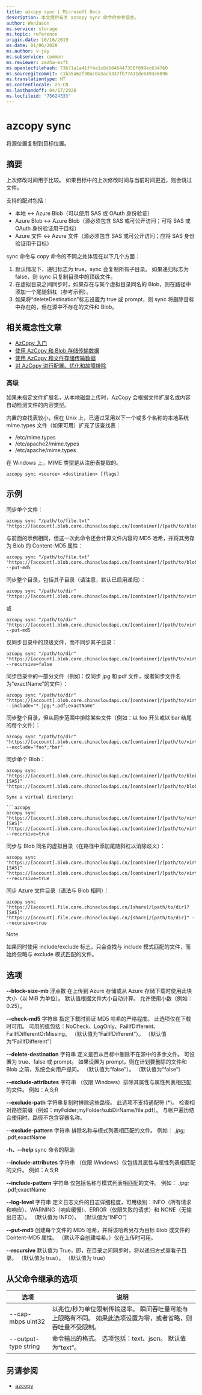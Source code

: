 ```yaml
---
title: azcopy sync | Microsoft Docs
description: 本文提供有关 azcopy sync 命令的参考信息。
author: WenJason
ms.service: storage
ms.topic: reference
origin.date: 10/16/2019
ms.date: 01/06/2020
ms.author: v-jay
ms.subservice: common
ms.reviewer: zezha-msft
ms.openlocfilehash: 73b71a1a41ff4a1c8d6846447350f899ec634760
ms.sourcegitcommit: c1ba5a62f30ac0a3acb337fb77431de6493e6096
ms.translationtype: HT
ms.contentlocale: zh-CN
ms.lasthandoff: 04/17/2020
ms.locfileid: "75624333"
---
```

# <a name="azcopy-sync"></a>azcopy sync

将源位置复制到目标位置。

## <a name="synopsis"></a>摘要

上次修改时间用于比较。 如果目标中的上次修改时间与当前时间更近，则会跳过文件。

支持的配对包括：

- 本地 <-> Azure Blob（可以使用 SAS 或 OAuth 身份验证）
- Azure Blob <-> Azure Blob（源必须包含 SAS 或可公开访问；可将 SAS 或 OAuth 身份验证用于目标）
- Azure 文件 <-> Azure 文件（源必须包含 SAS 或可公开访问；应将 SAS 身份验证用于目标）

sync 命令与 copy 命令的不同之处体现在以下几个方面：

1. 默认情况下，递归标志为 true，sync 会复制所有子目录。 如果递归标志为 false，则 sync 只复制目录中的顶级文件。
2. 在虚拟目录之间同步时，如果存在与某个虚拟目录同名的 Blob，则在路径中添加一个尾随斜杠（参考示例）。
3. 如果将“deleteDestination”标志设置为 true 或 prompt，则 sync 将删除目标中存在的，但在源中不存在的文件和 Blob。

## <a name="related-conceptual-articles"></a>相关概念性文章

- [AzCopy 入门](storage-use-azcopy-v10.md)
- [使用 AzCopy 和 Blob 存储传输数据](storage-use-azcopy-blobs.md)
- [使用 AzCopy 和文件存储传输数据](storage-use-azcopy-files.md)
- [对 AzCopy 进行配置、优化和故障排除](storage-use-azcopy-configure.md)

### <a name="advanced"></a>高级

如果未指定文件扩展名，从本地磁盘上传时，AzCopy 会根据文件扩展名或内容自动检测文件的内容类型。

内置的查找表较小，但在 Unix 上，已通过采用以下一个或多个名称的本地系统 mime.types 文件（如果可用）扩充了该查找表：

- /etc/mime.types
- /etc/apache2/mime.types
- /etc/apache/mime.types

在 Windows 上，MIME 类型是从注册表提取的。

```azcopy
azcopy sync <source> <destination> [flags]
```

## <a name="examples"></a>示例

同步单个文件：

```azcopy
azcopy sync "/path/to/file.txt" "https://[account].blob.core.chinacloudapi.cn/[container]/[path/to/blob]"
```

与前面的示例相同，但这一次此命令还会计算文件内容的 MD5 哈希，并将其另存为 Blob 的 Content-MD5 属性：

```azcopy
azcopy sync "/path/to/file.txt" "https://[account].blob.core.chinacloudapi.cn/[container]/[path/to/blob]" --put-md5
```

同步整个目录，包括其子目录（请注意，默认已启用递归）：

```azcopy
azcopy sync "/path/to/dir" "https://[account].blob.core.chinacloudapi.cn/[container]/[path/to/virtual/dir]"
```

或

```azcopy
azcopy sync "/path/to/dir" "https://[account].blob.core.chinacloudapi.cn/[container]/[path/to/virtual/dir]" --put-md5
```

仅同步目录中的顶级文件，而不同步其子目录：

```azcopy
azcopy sync "/path/to/dir" "https://[account].blob.core.chinacloudapi.cn/[container]/[path/to/virtual/dir]" --recursive=false
```

同步目录中的一部分文件（例如：仅同步 jpg 和 pdf 文件，或者同步文件名为“exactName”的文件）：

```azcopy
azcopy sync "/path/to/dir" "https://[account].blob.core.chinacloudapi.cn/[container]/[path/to/virtual/dir]" --include="*.jpg;*.pdf;exactName"
```

同步整个目录，但从同步范围中排除某些文件（例如：以 foo 开头或以 bar 结尾的每个文件）：

```azcopy
azcopy sync "/path/to/dir" "https://[account].blob.core.chinacloudapi.cn/[container]/[path/to/virtual/dir]" --exclude="foo*;*bar"
```

同步单个 Blob：

```azcopy
azcopy sync "https://[account].blob.core.chinacloudapi.cn/[container]/[path/to/blob]?[SAS]" "https://[account].blob.core.chinacloudapi.cn/[container]/[path/to/blob]"

Sync a virtual directory:

```azcopy
azcopy sync "https://[account].blob.core.chinacloudapi.cn/[container]/[path/to/virtual/dir]?[SAS]" "https://[account].blob.core.chinacloudapi.cn/[container]/[path/to/virtual/dir]" --recursive=true
```

同步与 Blob 同名的虚拟目录（在路径中添加尾随斜杠以消除歧义）：

```azcopy
azcopy sync "https://[account].blob.core.chinacloudapi.cn/[container]/[path/to/virtual/dir]/?[SAS]" "https://[account].blob.core.chinacloudapi.cn/[container]/[path/to/virtual/dir]/" --recursive=true
```

同步 Azure 文件目录（语法与 Blob 相同）：

```azcopy
azcopy sync "https://[account].file.core.chinacloudapi.cn/[share]/[path/to/dir]?[SAS]" "https://[account].file.core.chinacloudapi.cn/[share]/[path/to/dir]" --recursive=true
```

> [!NOTE]
> 如果同时使用 include/exclude 标志，只会查找与 include 模式匹配的文件，而始终忽略与 exclude 模式匹配的文件。

## <a name="options"></a>选项

**--block-size-mb** 浮点数         在上传到 Azure 存储或从 Azure 存储下载时使用此块大小（以 MiB 为单位）。 默认值根据文件大小自动计算。 允许使用小数（例如：0.25）。

**--check-md5** 字符串           指定下载时验证 MD5 哈希的严格程度。 此选项仅在下载时可用。 可用的值包括：NoCheck、LogOnly、FailIfDifferent、FailIfDifferentOrMissing。 （默认值为“FailIfDifferent”）。 （默认值为“FailIfDifferent”）

**--delete-destination** 字符串   定义是否从目标中删除不在源中的多余文件。 可设置为 true、false 或 prompt。 如果设置为 prompt，则在计划要删除的文件和 Blob 之前，系统会向用户提问。 （默认值为“false”）。 （默认值为“false”）

**--exclude-attributes** 字符串   （仅限 Windows）排除其属性与属性列表相匹配的文件。 例如：A;S;R

**--exclude-path** 字符串复制时排除这些路径。 此选项不支持通配符 (*)。 检查相对路径前缀（例如：myFolder;myFolder/subDirName/file.pdf）。 与帐户遍历结合使用时，路径不包含容器名称。

**--exclude-pattern** 字符串      排除名称与模式列表相匹配的文件。 例如： *.jpg;* .pdf;exactName

**-h、--help**                         sync 命令的帮助

**--include-attributes** 字符串   （仅限 Windows）仅包括其属性与属性列表相匹配的文件。 例如：A;S;R

**--include-pattern** 字符串      仅包括名称与模式列表相匹配的文件。 例如： *.jpg;* .pdf;exactName

**--log-level** 字符串             定义日志文件的日志详细程度，可用级别：INFO（所有请求和响应）、WARNING（响应缓慢）、ERROR（仅限失败的请求）和 NONE（无输出日志）。 （默认值为 INFO）。 （默认值为“INFO”）

**--put-md5**                   创建每个文件的 MD5 哈希，并将该哈希另存为目标 Blob 或文件的 Content-MD5 属性。 （默认不会创建哈希。）仅在上传时可用。

**--recursive**                   默认值为 True，即，在目录之间同步时，将以递归方式查看子目录。 （默认值为 true）。 （默认值为 true）

## <a name="options-inherited-from-parent-commands"></a>从父命令继承的选项

|选项|说明|
|---|---|
|--cap-mbps uint32|以兆位/秒为单位限制传输速率。 瞬间吞吐量可能与上限略有不同。 如果此选项设置为零，或者省略，则吞吐量不受限制。|
|--output-type string|命令输出的格式。 选项包括：text、json。 默认值为“text”。|

## <a name="see-also"></a>另请参阅

- [azcopy](storage-ref-azcopy.md)
